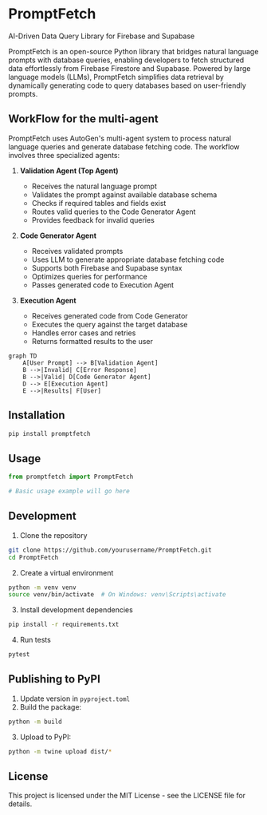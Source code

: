 # PromptFetch

AI-Driven Data Query Library for Firebase and Supabase

PromptFetch is an open-source Python library that bridges natural language prompts with database queries, enabling developers to fetch structured data effortlessly from Firebase Firestore and Supabase. Powered by large language models (LLMs), PromptFetch simplifies data retrieval by dynamically generating code to query databases based on user-friendly prompts.

## WorkFlow for the multi-agent

PromptFetch uses AutoGen's multi-agent system to process natural language queries and generate database fetching code. The workflow involves three specialized agents:

1. **Validation Agent (Top Agent)**
   - Receives the natural language prompt
   - Validates the prompt against available database schema
   - Checks if required tables and fields exist
   - Routes valid queries to the Code Generator Agent
   - Provides feedback for invalid queries

2. **Code Generator Agent**
   - Receives validated prompts
   - Uses LLM to generate appropriate database fetching code
   - Supports both Firebase and Supabase syntax
   - Optimizes queries for performance
   - Passes generated code to Execution Agent

3. **Execution Agent**
   - Receives generated code from Code Generator
   - Executes the query against the target database
   - Handles error cases and retries
   - Returns formatted results to the user

```mermaid
graph TD
    A[User Prompt] --> B[Validation Agent]
    B -->|Invalid| C[Error Response]
    B -->|Valid| D[Code Generator Agent]
    D --> E[Execution Agent]
    E -->|Results| F[User]
```

## Installation

```bash
pip install promptfetch
```

## Usage

```python
from promptfetch import PromptFetch

# Basic usage example will go here
```

## Development

1. Clone the repository
```bash
git clone https://github.com/yourusername/PromptFetch.git
cd PromptFetch
```

2. Create a virtual environment
```bash
python -m venv venv
source venv/bin/activate  # On Windows: venv\Scripts\activate
```

3. Install development dependencies
```bash
pip install -r requirements.txt
```

4. Run tests
```bash
pytest
```

## Publishing to PyPI

1. Update version in `pyproject.toml`
2. Build the package:
```bash
python -m build
```

3. Upload to PyPI:
```bash
python -m twine upload dist/*
```

## License

This project is licensed under the MIT License - see the LICENSE file for details.
